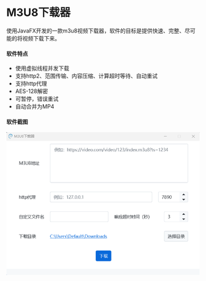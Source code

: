 # M3U8下载器

使用JavaFX开发的一款m3u8视频下载器，软件的目标是提供快速、完整、尽可能的将视频下载下来。

#### 软件特点

- 使用虚拟线程并发下载
- 支持http2、范围传输、内容压缩、计算超时等待、自动重试
- 支持http代理
- AES-128解密
- 可暂停，错误重试
- 自动合并为MP4

#### 软件截图

![img.png](md_data/app.png)
